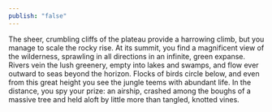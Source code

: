```yaml
---
publish: "false"
---
```

The sheer, crumbling cliffs of the plateau provide a harrowing climb, but you manage to scale the rocky rise. At its summit, you find a magnificent view of the wilderness, sprawling in all directions in an infinite, green expanse. Rivers vein the lush greenery, empty into lakes and swamps, and flow ever outward to seas beyond the horizon. Flocks of birds circle below, and even from this great height you see the jungle teems with abundant life. In the distance, you spy your prize: an airship, crashed among the boughs of a massive tree and held aloft by little more than tangled, knotted vines.
